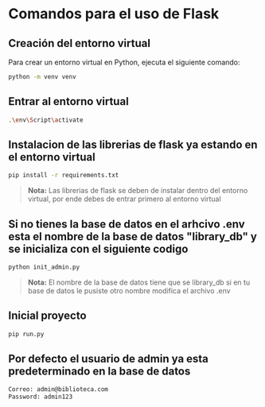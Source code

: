 # Comandos para el uso de Flask

## Creación del entorno virtual
Para crear un entorno virtual en Python, ejecuta el siguiente comando:
```bash
python -m venv venv
```

## Entrar al entorno virtual
```bash
.\env\Script\activate
```

## Instalacion de las librerias de flask ya estando en el entorno virtual
```bash
pip install -r requirements.txt
```
> **Nota:** Las librerias de flask se deben de instalar dentro del entorno virtual, por ende debes de entrar primero al entorno virtual

## Si no tienes la base de datos en el arhcivo .env esta el nombre de la base de datos "library_db" y se inicializa con el siguiente codigo
```bash
python init_admin.py
```
> **Nota:** El nombre de la base de datos tiene que se library_db si en tu base de datos le pusiste otro nombre modifica el archivo .env

## Inicial proyecto
```bash
pip run.py
```

## Por defecto el usuario de admin ya esta predeterminado en la base de datos
```bash
Correo: admin@biblioteca.com
Password: admin123
```
